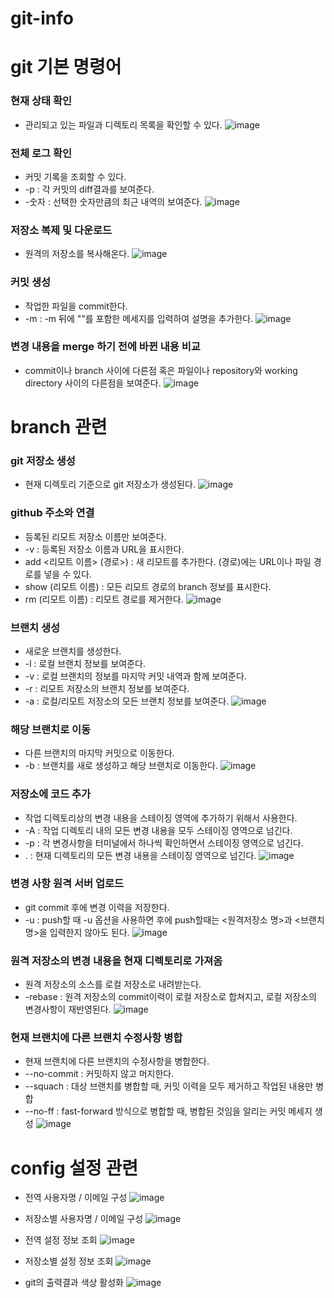 # git-info
# git 기본 명령어
### 현재 상태 확인
* 관리되고 있는 파일과 디렉토리 목록을 확인할 수 있다.
![image](https://user-images.githubusercontent.com/71370540/215632608-5c72d01a-4d46-498b-98cd-bceadca5c0e4.png)

### 전체 로그 확인
* 커밋 기록을 조회할 수 있다.
* -p : 각 커밋의 diff결과를 보여준다.
* -숫자 : 선택한 숫자만큼의 최근 내역의 보여준다.
![image](https://user-images.githubusercontent.com/71370540/215632755-ccc27195-2b8d-47d6-b790-c999c50b572b.png)

### 저장소 복제 및 다운로드
* 원격의 저장소를 복사해온다.
![image](https://user-images.githubusercontent.com/71370540/215633029-06f9bd10-303a-499f-b819-ef27d6e94fa7.png)

### 커밋 생성
* 작업한 파일을 commit한다.
* -m : -m 뒤에 ""를 포함한 메세지를 입력하여 설명을 추가한다.
![image](https://user-images.githubusercontent.com/71370540/215639977-44403cd9-cf86-4f61-98d6-6a9567852708.png)

### 변경 내용을 merge 하기 전에 바뀐 내용 비교
* commit이나 branch 사이에 다른점 혹은 파일이나 repository와 working directory 사이의 다른점을 보여준다.
![image](https://user-images.githubusercontent.com/71370540/215651223-34273775-8b1c-4af1-90ed-2d405359e165.png)



# branch 관련
### git 저장소 생성
* 현재 디렉토리 기준으로 git 저장소가 생성된다.
![image](https://user-images.githubusercontent.com/71370540/215632876-48504ccd-aa92-4280-9f6b-c1f29d4a5aac.png)

### github 주소와 연결
* 등록된 리모트 저장소 이름만 보여준다.
* -v : 등록된 저장소 이름과 URL을 표시한다.
* add <리모트 이름> (경로>) : 새 리모트를 추가한다. (경로)에는 URL이나 파일 경로를 넣을 수 있다.
* show (리모트 이름) : 모든 리모트 경로의 branch 정보를 표시한다.
* rm (리모트 이름) : 리모트 경로를 제거한다.
![image](https://user-images.githubusercontent.com/71370540/215651845-9a347924-9533-4822-a3d0-65eeddbd8861.png)

### 브랜치 생성
* 새로운 브랜치를 생성한다.
* -l : 로컬 브랜치 정보를 보여준다.
* -v : 로컬 브랜치의 정보를 마지막 커밋 내역과 함께 보여준다.
* -r : 리모트 저장소의 브랜치 정보를 보여준다.
* -a : 로컬/리모트 저장소의 모든 브랜치 정보를 보여준다.
![image](https://user-images.githubusercontent.com/71370540/215652447-bf64e9f3-b96b-4c45-a54f-c76e29924e9d.png)

### 해당 브랜치로 이동
* 다른 브랜치의 마지막 커밋으로 이동한다.
* -b : 브랜치를 새로 생성하고 해당 브랜치로 이동한다.
![image](https://user-images.githubusercontent.com/71370540/215661850-a93ba6c9-d219-4653-8564-15eae024ae3c.png)

### 저장소에 코드 추가
* 작업 디렉토리상의 변경 내용을 스테이징 영역에 추가하기 위해서 사용한다.
* -A : 작업 디렉토리 내의 모든 변경 내용을 모두 스테이징 영역으로 넘긴다.
* -p : 각 변경사항을 터미널에서 하나씩 확인하면서 스테이징 영역으로 넘긴다.
* . : 현재 디렉토리의 모든 변경 내용을 스테이징 영역으로 넘긴다.
![image](https://user-images.githubusercontent.com/71370540/215638674-24197f1e-dd0b-4772-9cfa-9be5a3115de1.png)

### 변경 사항 원격 서버 업로드
* git commit 후에 변경 이력을 저장한다.
* -u : push할 때 -u 옵션을 사용하면 후에 push할때는 <원격저장소 명>과 <브랜치 명>을 입력한지 않아도 된다.
![image](https://user-images.githubusercontent.com/71370540/215640347-bb4ded9c-c68e-43b6-bd47-41cad389c04b.png)

### 원격 저장소의 변경 내용을 현재 디렉토리로 가져옴
* 원격 저장소의 소스를 로컬 저장소로 내려받는다.
* -rebase : 원격 저장소의 commit이력이 로컬 저장소로 합쳐지고, 로컬 저장소의 변경사항이 재반영된다.
![image](https://user-images.githubusercontent.com/71370540/215642924-ad4cc7a7-a14b-4afd-b04d-29d525dc2ef0.png)

### 현재 브랜치에 다른 브랜치 수정사항 병합
* 현재 브랜치에 다른 브랜치의 수정사항을 병합한다.
* --no-commit : 커밋하지 않고 머지한다.
* --squach : 대상 브랜치를 병합할 때, 커밋 이력을 모두 제거하고 작업된 내용만 병합
* --no-ff : fast-forward 방식으로 병합할 때, 병합된 것임을 알리는 커밋 메세지 생성
![image](https://user-images.githubusercontent.com/71370540/215665958-f455f781-25ae-49cc-b0ec-6c8ca104e430.png)



# config 설정 관련
* 전역 사용자명 / 이메일 구성
![image](https://user-images.githubusercontent.com/71370540/215669744-2768014a-9e9f-44c3-ae65-807ad4ec6002.png)

* 저장소별 사용자명 / 이메일 구성
![image](https://user-images.githubusercontent.com/71370540/215669862-8819247e-4b11-4443-8abb-1ae14c5a43c5.png)

* 전역 설정 정보 조회
![image](https://user-images.githubusercontent.com/71370540/215669131-0533f704-6c17-473b-8f61-c05d8a9dbbff.png)

* 저장소별 설정 정보 조회
![image](https://user-images.githubusercontent.com/71370540/215669178-9123b654-54e9-4997-a737-8fb272ae724e.png)

* git의 출력결과 색상 활성화
![image](https://user-images.githubusercontent.com/71370540/215669349-5613e95c-83a9-44d0-b797-5c063042b378.png)

